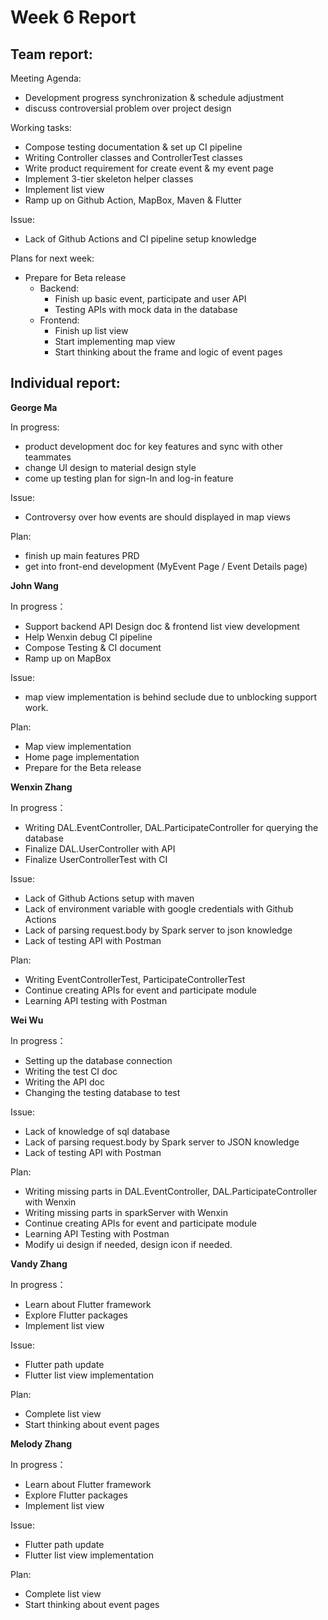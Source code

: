 # Week 6 Report

## Team report:

Meeting Agenda:

- Development progress synchronization & schedule adjustment
- discuss controversial problem over project design

Working tasks:

- Compose testing documentation & set up CI pipeline
- Writing Controller classes and ControllerTest classes
- Write product requirement for create event & my event page
- Implement 3-tier skeleton helper classes
- Implement list view
- Ramp up on Github Action, MapBox, Maven & Flutter

Issue:

- Lack of Github Actions and CI pipeline setup knowledge

Plans for next week:

- Prepare for Beta release
    - Backend:
        - Finish up basic event, participate and user API
        - Testing APIs with mock data in the database
    - Frontend:
        - Finish up list view
        - Start implementing map view
        - Start thinking about the frame and logic of event pages

## Individual report:

**George Ma**

In progress:

- product development doc for key features and sync with other teammates
- change UI design to material design style
- come up testing plan for sign-In and log-in feature

Issue:

- Controversy over how events are should displayed in map views

Plan:

- finish up main features PRD
- get into front-end development (MyEvent Page / Event Details page)

**John Wang**

In progress：

- Support backend API Design doc & frontend list view development
- Help Wenxin debug CI pipeline
- Compose Testing & CI document
- Ramp up on MapBox

Issue:

- map view implementation is behind seclude due to unblocking support work.

Plan:

- Map view implementation
- Home page implementation
- Prepare for the Beta release

**Wenxin Zhang**

In progress：

- Writing DAL.EventController, DAL.ParticipateController for querying the database
- Finalize DAL.UserController with API
- Finalize UserControllerTest with CI

Issue:

- Lack of Github Actions setup with maven
- Lack of environment variable with google credentials with Github Actions
- Lack of parsing request.body by Spark server to json knowledge
- Lack of testing API with Postman

Plan:

- Writing EventControllerTest, ParticipateControllerTest
- Continue creating APIs for event and participate module
- Learning API testing with Postman

**Wei Wu**

In progress：

- Setting up the database connection
- Writing the test CI doc
- Writing the API doc
- Changing the testing database to test

Issue:

- Lack of knowledge of sql database
- Lack of parsing request.body by Spark server to JSON knowledge
- Lack of testing API with Postman

Plan:

- Writing missing parts in DAL.EventController, DAL.ParticipateController with Wenxin
- Writing missing parts in sparkServer with Wenxin
- Continue creating APIs for event and participate module
- Learning API Testing with Postman
- Modify ui design if needed, design icon if needed.

**Vandy Zhang**

In progress：

- Learn about Flutter framework
- Explore Flutter packages
- Implement list view

Issue:

- Flutter path update
- Flutter list view implementation

Plan:

- Complete list view
- Start thinking about event pages

**Melody Zhang**

In progress：

- Learn about Flutter framework
- Explore Flutter packages
- Implement list view

Issue:

- Flutter path update
- Flutter list view implementation

Plan:

- Complete list view
- Start thinking about event pages
